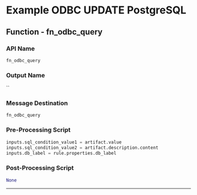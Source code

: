 <!--
    DO NOT MANUALLY EDIT THIS FILE
    THIS FILE IS AUTOMATICALLY GENERATED WITH resilient-sdk codegen
-->

# Example ODBC UPDATE PostgreSQL

## Function - fn_odbc_query

### API Name
`fn_odbc_query`

### Output Name
``

### Message Destination
`fn_odbc_query`

### Pre-Processing Script
```python
inputs.sql_condition_value1 = artifact.value
inputs.sql_condition_value2 = artifact.description.content
inputs.db_label = rule.properties.db_label
```

### Post-Processing Script
```python
None
```

---

